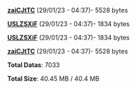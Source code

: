 [**zaiCJtTC**](/data/zaiCJtTC.txt) (29/01/23 - 04:37)- 5528 bytes

[**USLZSXiF**](/data/USLZSXiF.txt) (29/01/23 - 04:37)- 1834 bytes

[**USLZSXiF**](/data/USLZSXiF.txt) (29/01/23 - 04:37)- 1834 bytes

[**zaiCJtTC**](/data/zaiCJtTC.txt) (29/01/23 - 04:37)- 5528 bytes

**Total Datas**: 7033

**Total Size**: 40.45 MB / 40.4 MB